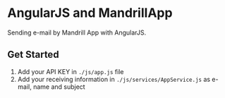 # AngularJS and MandrillApp

Sending e-mail by Mandrill App with AngularJS.

## Get Started

1. Add your API KEY in `./js/app.js` file
2. Add your receiving information in `./js/services/AppService.js` as e-mail, name and subject
